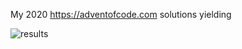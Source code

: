 My 2020 https://adventofcode.com solutions yielding

![results](https://github.com/nmcb/aoc2020/blob/main/src/resources/results-2020-12-25~15.33.48.png)
